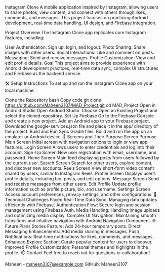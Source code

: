 Instagram Clone
A mobile application inspired by Instagram, allowing users to share photos, view content, and connect with others through likes, comments, and messages. This project focuses on practicing Android development, real-time data handling, UI design, and Firebase integration.

Project Overview
The Instagram Clone app replicates core Instagram features, including:

User Authentication: Sign up, login, and logout.
Photo Sharing: Share images with other users.
Social Interactions: Like and comment on posts.
Messaging: Send and receive messages.
Profile Customization: View and edit profile details.
Goal
This project aims to provide experience with Android development practices, real-time data sync, complex UI structures, and Firebase as the backend service.

🛠 Setup Instructions
To set up and run the Instagram Clone app on your local machine:

Clone the Repository
bash
Copy code
git clone https://github.com/Maheen3107/MAD_Project.git
cd MAD_Project
Open in Android Studio
Open Android Studio.
Choose Open an Existing Project and select the cloned repository.
Set Up Firebase
Go to the Firebase Console and create a new project.
Add an Android app to your Firebase project.
Download the google-services.json file and place it in the app/ directory of the project.
Build and Run
Sync Gradle files.
Build and run the app on an emulator or Android device.
📱 Screens and Their Purpose
Screen	Purpose
Main Screen	Initial screen with navigation options to login or view app features.
Login Screen	Allows users to enter credentials and log into their account.
Sign-Up Screen	New user registration with email, username, and password.
Home Screen	Main feed displaying posts from users followed by the current user.
Search Screen	Search for other users, explore content, and discover new accounts.
Reels Screen	View short-form video content shared by users, similar to Instagram Reels.
Profile Screen	Displays user’s profile details, including bio, posts, and edit options.
Message Screen	Send and receive messages from other users.
Edit Profile	Update profile information such as profile picture, bio, and username.
Settings Screen	Access account preferences, privacy settings, and other configurations.
🧩 Technical Challenges Faced
Real-Time Data Sync: Managing data updates efficiently with Firebase.
Authentication Flow: Secure login and session management using Firebase Auth.
Media Handling: Handling image uploads and optimizing media display.
Complex UI Navigation: Maintaining smooth transitions and intuitive navigation with Android Navigation Component.
🌐 Future Plans
Stories Feature: Add 24-hour temporary posts.
Direct Messaging Enhancements: Add media sharing in messages.
Push Notifications: Real-time notifications for likes, comments, and messages.
Enhanced Explore Section: Curate popular content for users to discover.
Improved Profile Customization: Personal themes and highlights in the profile.
📫 Contact
Feel free to reach out for questions or collaboration!

Maheen - maheen3107@example.com
GitHub: Maheen3107
